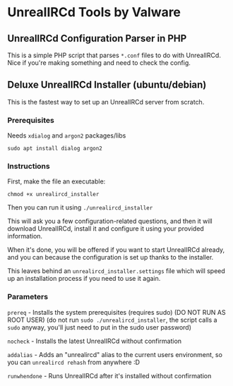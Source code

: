 # UnrealIRCd Tools by Valware
## UnrealIRCd Configuration Parser in PHP
This is a simple PHP script that parses `*.conf` files to do with UnrealIRCd. Nice if you're making something and need to check the config.


## Deluxe UnrealIRCd Installer (ubuntu/debian)
This is the fastest way to set up an UnrealIRCd server from scratch.

### Prerequisites
Needs `xdialog` and `argon2` packages/libs
```
sudo apt install dialog argon2
```


### Instructions
First, make the file an executable:
```
chmod +x unrealircd_installer
```
Then you can run it using `./unrealircd_installer`

This will ask you a few configuration-related questions, and then it will download UnrealIRCd, install it and configure it using your provided information.

When it's done, you will be offered if you want to start UnrealIRCd already, and you can because the configuration is set up thanks to the installer.

This leaves behind an `unrealircd_installer.settings` file which will speed up an installation process if you need to use it again.

### Parameters
`prereq` - Installs the system prerequisites (requires sudo) (DO NOT RUN AS ROOT USER) (do not run `sudo ./unrealircd_installer`, the script calls a `sudo` anyway, you'll just need to put in the sudo user password)

`nocheck` - Installs the latest UnrealIRCd without confirmation

`addalias` - Adds an \"unrealircd\" alias to the current users environment, so you can `unrealircd rehash` from anywhere :D

`runwhendone` - Runs UnrealIRCd after it's installed without confirmation


